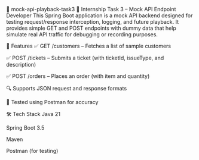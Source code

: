 📘 mock-api-playback-task3
🔧 Internship Task 3 – Mock API Endpoint Developer
This Spring Boot application is a mock API backend designed for testing request/response interception, logging, and future playback. It provides simple GET and POST endpoints with dummy data that help simulate real API traffic for debugging or recording purposes.

🚀 Features
✅ GET /customers – Fetches a list of sample customers

✅ POST /tickets – Submits a ticket (with ticketId, issueType, and description)

✅ POST /orders – Places an order (with item and quantity)

🔍 Supports JSON request and response formats

🧪 Tested using Postman for accuracy

🛠 Tech Stack
Java 21

Spring Boot 3.5

Maven

Postman (for testing)

